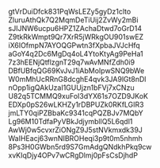gtVrDuiDfck831PqWsLEZy5gyDz1clto
ZluruAthQk7Q2MqmDeTiUij2ZvWy2mBi
sJIJNW6ucpu6HPZ1ZAchaDtwd7oGrD14
Z9tkRkWmpt9Qr7XrR5jWRkgOU901swEZ
iX6IOfmpN7AYOQGPwtn3fXpbaJVJcHfq
aGoY4q2Dc6MgDq4oL4YtoKtyAg9PeHa1
7z3hEENjQtflzgnT29q7wAvMNfZdh0i9
DBfUBfqQG69KvJvJ1iAbMoIpwSNQ9bWe
W0mMhUcRRnG8dcghE4qvk3JA9lGt8nDl
nOpp1igQAkUzaI1GUUjzn1bFVj7xCNzu
U82q5TCMMQ9xuFoI3dYX61s7OZD9JKoK
EDXp0pS26wLKHZy1rDBPUZk0RKfLGIR3
jmLTY0qiPZBbaKc9341cqPQZBJv7MQbY
Lg96M10TdfaPyVBkJdjymbllQ5L6qdl1
AwWj0w5cvxrZiONgZ9J5stNVkmxdk39J
WaIHEacj63wnNIBROHeqi3p9t0m5nhmh
8Ps3H0GWbn5rd9S7GmAdgQNdkhPkq9cw
xvKIqDjy4OPv7wCRgDlmj0pFsCsDjhdP
